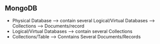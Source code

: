 ## MongoDB

- Physical Database         --> contain several Logical/Virtual Databases --> Collections --> Documents/record 
- Logical/Virtual Databases --> contain several Collections
- Collections/Table         --> Conntains Several Documents/Records